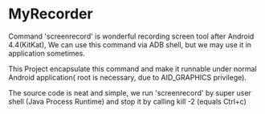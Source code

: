 MyRecorder
==========
Command 'screenrecord' is wonderful recording screen tool after Android 4.4(KitKat), We can use this command via ADB shell, 
but we may use it in application sometimes.

This Project encapsulate this command and make it runnable under normal Android application( root is necessary, due to AID_GRAPHICS privilege).

The source code is neat and simple, we run 'screenrecord' by super user shell (Java Process Runtime) and stop it by calling kill -2 (equals Ctrl+c)
